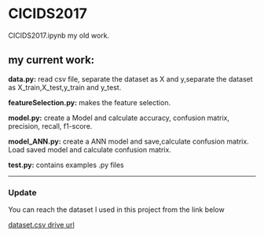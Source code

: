 # CICIDS2017

CICIDS2017.ipynb my old work.

## my current work:

**data.py:** read csv file, separate the dataset as X and y,separate the dataset as X_train,X_test,y_train and y_test.

**featureSelection.py:** makes the feature selection.

**model.py:** create a Model and calculate accuracy, confusion matrix, precision, recall, f1-score.

**model_ANN.py:** create a ANN model and save,calculate confusion matrix. Load saved model and calculate confusion matrix.

**test.py:** contains examples .py files


------
### Update

You can reach the dataset I used in this project from the link below

[dataset.csv drive url](https://drive.google.com/file/d/1fFXCmqdQcWsi7XdfSpj31k17lNZWawZW/view?usp=sharing)
